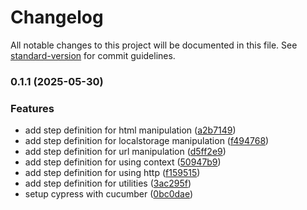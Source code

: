 # Changelog

All notable changes to this project will be documented in this file. See [standard-version](https://github.com/conventional-changelog/standard-version) for commit guidelines.

### 0.1.1 (2025-05-30)


### Features

* add step definition for html manipulation ([a2b7149](https://github.com/Zorin95670/cypress-test-runner/commit/a2b7149bf691c118be096fce7764fd68d170ade0))
* add step definition for localstorage manipulation ([f494768](https://github.com/Zorin95670/cypress-test-runner/commit/f4947687779c45a1f551796529178f12086202e5))
* add step definition for url manipulation ([d5ff2e9](https://github.com/Zorin95670/cypress-test-runner/commit/d5ff2e9c9a78a59aa5ec87898cae696482e6d0b7))
* add step definition for using context ([50947b9](https://github.com/Zorin95670/cypress-test-runner/commit/50947b992285722189b3d1620e018b281f0cdc18))
* add step definition for using http ([f159515](https://github.com/Zorin95670/cypress-test-runner/commit/f15951585ecc9819402f2e3c59a981c2b5140ca8))
* add step definition for utilities ([3ac295f](https://github.com/Zorin95670/cypress-test-runner/commit/3ac295f58a076505a3baddfd07619517c3072b56))
* setup cypress with cucumber ([0bc0dae](https://github.com/Zorin95670/cypress-test-runner/commit/0bc0dae7f3c765fcc0c0b7999c1436d17ebc0a9e))
